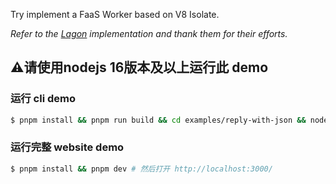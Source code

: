 Try implement a FaaS Worker based on V8 Isolate.

*Refer to the [Lagon](https://github.com/lagonapp/lagon) implementation and thank them for their efforts.*

## ⚠️请使用nodejs 16版本及以上运行此 demo

### 运行 cli demo
```bash
$ pnpm install && pnpm run build && cd examples/reply-with-json && node ../../packages/cli/dist dev index.ts
```

### 运行完整 website demo
```bash
$ pnpm install && pnpm dev # 然后打开 http://localhost:3000/
```
